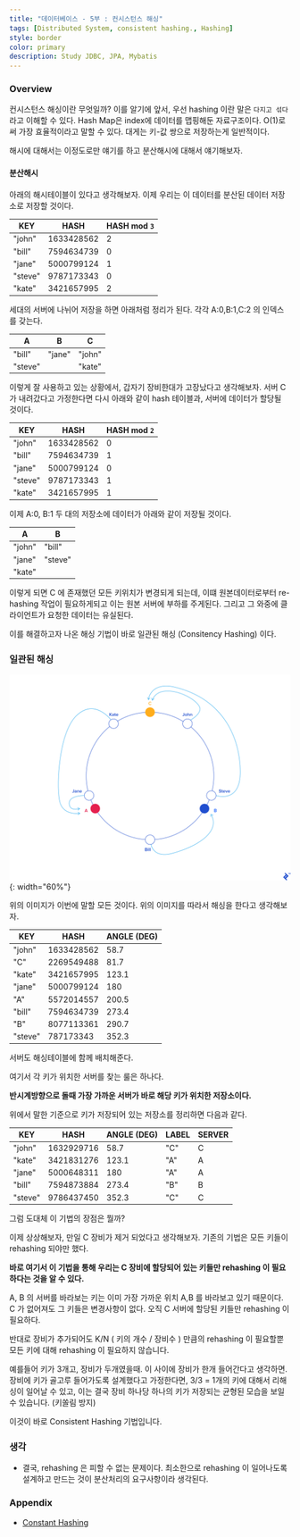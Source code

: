 ```yaml
---
title: "데이터베이스 - 5부 : 컨시스턴스 해싱"
tags: [Distributed System, consistent hashing., Hashing]
style: border
color: primary
description: Study JDBC, JPA, Mybatis
---
```


### Overview

컨시스턴스 해싱이란 무엇일까?
이를 알기에 앞서, 우선 hashing 이란 말은 `다지고 섞다`라고 이해할 수 있다. Hash Map은 index에 데이터를 맵핑해둔 자료구조이다. O(1)로써 가장 효율적이라고 말할 수 있다. 대게는 키-값 쌍으로 저장하는게 일반적이다.

해시에 대해서는 이정도로만 얘기를 하고 분산해시에 대해서 얘기해보자.

#### 분산해시

아래의 해시테이블이 있다고 생각해보자. 이제 우리는 이 데이터를 분산된 데이터 저장소로 저장할 것이다.

| KEY     | HASH       | HASH mod `3` |
|---------|------------|--------------|
| "john"  | 1633428562 | 2            |
| "bill"  | 7594634739 | 0            |
| "jane"  | 5000799124 | 1            |
| "steve" | 9787173343 | 0            |
| "kate"  | 3421657995 | 2            |

세대의 서버에 나뉘어 저장을 하면 아래처럼 정리가 된다.
각각 A:0,B:1,C:2 의 인덱스를 갖는다.

| A       | B      | C      |
|---------|--------|--------|
| "bill"  | "jane" | "john" |
| "steve" |        | "kate" |

이렇게 잘 사용하고 있는 상황에서, 갑자기 장비한대가 고장났다고 생각해보자. 서버 C 가 내려갔다고 가정한다면 다시 아래와 같이 hash 테이블과, 서버에 데이터가 할당될 것이다.

| KEY     | HASH       | HASH mod `2` |
|---------|------------|--------------|
| "john"  | 1633428562 | 0            |
| "bill"  | 7594634739 | 1            |
| "jane"  | 5000799124 | 0            |
| "steve" | 9787173343 | 1            |
| "kate"  | 3421657995 | 1            |

이제 A:0, B:1 두 대의 저장소에 데이터가 아래와 같이 저장될 것이다.

| A      | B       |
|--------|---------|
| "john" | "bill"  |
| "jane" | "steve" |
| "kate" |         |

이렇게 되면 C 에 존재했던 모든 키위치가 변경되게 되는데, 이떄 원본데이터로부터 re-hashing 작업이 필요하게되고 이는 원본 서버에 부하를 주게된다. 그리고 그 와중에 클라이언트가 요청한 데이터는 유실된다.

이를 해결하고자 나온 해싱 기법이 바로 일관된 해싱 (Consitency Hashing) 이다.

### 일관된 해싱

![image](/assets/images/blog/2021-01-10-hashing/hashing.png){: width="60%"}

위의 이미지가 이번에 말할 모든 것이다.
위의 이미지를 따라서 해싱을 한다고 생각해보자.

| KEY     | HASH       | ANGLE (DEG) |
|---------|------------|-------------|
| "john"  | 1633428562 | 58.7        |
| "C"     | 2269549488 | 81.7        |
| "kate"  | 3421657995 | 123.1       |
| "jane"  | 5000799124 | 180         |
| "A"     | 5572014557 | 200.5       |
| "bill"  | 7594634739 | 273.4       |
| "B"     | 8077113361 | 290.7       |
| "steve" | 787173343  | 352.3       |

서버도 해싱테이블에 함께 배치해준다.

여기서 각 키가 위치한 서버를 찾는 룰은 하나다. 

**반시계방향으로 돌때 가장 가까운 서버가 바로 해당 키가 위치한 저장소이다.**

위에서 말한 기준으로 키가 저장되어 있는 저장소를 정리하면 다음과 같다.

| KEY     | HASH       | ANGLE (DEG) | LABEL | SERVER |
|---------|------------|-------------|-------|--------|
| "john"  | 1632929716 | 58.7        | "C"   | C      |
| "kate"  | 3421831276 | 123.1       | "A"   | A      |
| "jane"  | 5000648311 | 180         | "A"   | A      |
| "bill"  | 7594873884 | 273.4       | "B"   | B      |
| "steve" | 9786437450 | 352.3       | "C"   | C      |

그럼 도대체 이 기법의 장점은 뭘까?

이제 상상해보자, 만일 C 장비가 제거 되었다고 생각해보자. 기존의 기법은 모든 키들이 rehashing 되야만 했다.

**바로 여기서 이 기법을 통해 우리는 C 장비에 할당되어 있는 키들만 rehashing 이 필요하다는 것을 알 수 있다.**

 A, B 의 서버를 바라보는 키는 이미 가장 가까운 위치 A,B 를 바라보고 있기 때문이다. C 가 없어져도 그 키들은 변경사항이 없다. 오직 C 서버에 할당된 키들만 rehashing 이 필요하다.

반대로 장비가 추가되어도 K/N ( 키의 개수 / 장비수 ) 만큼의 rehashing 이 필요할뿐 모든 키에 대해 rehashing 이 필요하지 않습니다.

예를들어 키가 3개고, 장비가 두개였을때. 이 사이에 장비가 한개 들어간다고 생각하면. 장비에 키가 골고루 들어가도록 설계했다고 가정한다면, 3/3 = 1개의 키에 대해서 리해싱이 일어날 수 있고, 이는 결국 장비 하나당 하나의 키가 저장되는 균형된 모습을 보일 수 있습니다. (키쏠림 방지)

이것이 바로 Consistent Hashing 기법입니다.

### 생각
- 결국, rehashing 은 피할 수 없는 문제이다. 최소한으로 rehashing 이 일어나도록 설계하고 만드는 것이 분산처리의 요구사항이라 생각된다.

### Appendix
- [Constant Hashing](https://www.toptal.com/big-data/consistent-hashing)